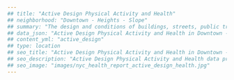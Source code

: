 ```yaml
---
## title: "Active Design Physical Activity and Health"
## neighborhood: "Downtown - Heights - Slope"
## summary: "The design and conditions of buildings, streets, public transportation and parks influence physical activity, use of active transportation and other healthy behavior. A neighborhood's features can also impact the safety of its residents."
## data_json: "Active Design Physical Activity and Health in Downtown - Heights - Slope"
## content_yml: "active_design"
## type: location
## seo_title: "Active Design Physical Activity and Health in Downtown - Heights - Slope"
## seo_description: "Active Design Physical Activity and Health data profile for the Downtown - Heights - Slope neighborhood of NYC."
## seo_image: "images/nyc_health_report_active_design_health.jpg"
---
```

